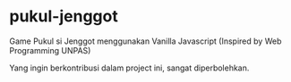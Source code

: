 # pukul-jenggot
Game Pukul si Jenggot menggunakan Vanilla Javascript (Inspired by Web Programming UNPAS)


Yang ingin berkontribusi dalam project ini, sangat diperbolehkan.
